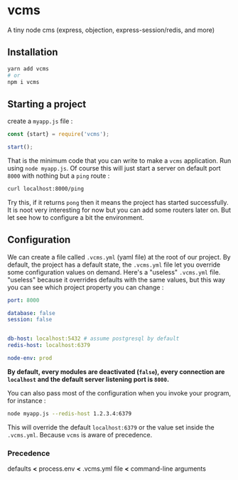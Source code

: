 # vcms

A tiny node cms (express, objection, express-session/redis, and more)


## Installation

```bash
yarn add vcms
# or
npm i vcms
```

## Starting a project

create a `myapp.js` file :

```javascript
const {start} = require('vcms');

start();
```

That is the minimum code that you can write to make a `vcms` application. Run using `node myapp.js`. Of course this will just start a server on default port `8000` with nothing but a `ping` route :

```bash
curl localhost:8000/ping
```

Try this, if it returns `pong` then it means the project has started successfully.
It is noot very interesting for now but you can add some routers later on. But let see how to configure a bit the environment.

## Configuration

We can create a file called `.vcms.yml` (yaml file) at the root of our project. By default, the project has a default state, the `.vcms.yml` file let you override some configuration values on demand. Here's a "useless" `.vcms.yml` file. "useless" because it overrides defaults with the same values, but this way you can see which project property you can change :

```yaml
port: 8000

database: false
session: false


db-host: localhost:5432 # assume postgresql by default
redis-host: localhost:6379

node-env: prod
```

**By default, every modules are deactivated (`false`), every connection are `localhost` and the default server listening port is `8000`.**

You can also pass most of the configuration when you invoke your program, for instance :

```bash
node myapp.js --redis-host 1.2.3.4:6379
```

This will override the default `localhost:6379` or the value set inside the `.vcms.yml`. Because `vcms` is aware of precedence.

### Precedence

defaults **<** process.env **<** .vcms.yml file **<** command-line arguments
